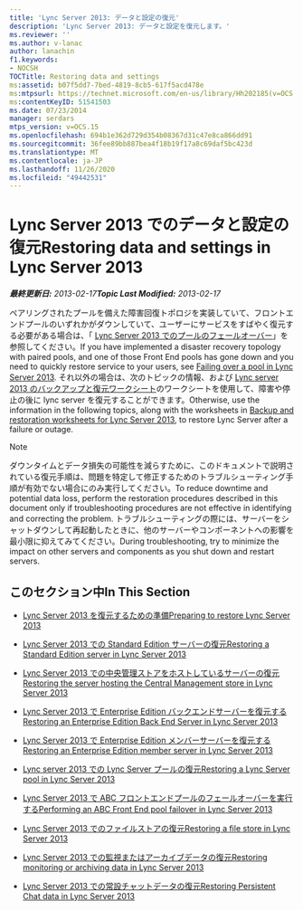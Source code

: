 ```yaml
---
title: 'Lync Server 2013: データと設定の復元'
description: 'Lync Server 2013: データと設定を復元します。'
ms.reviewer: ''
ms.author: v-lanac
author: lanachin
f1.keywords:
- NOCSH
TOCTitle: Restoring data and settings
ms:assetid: b07f5dd7-7bed-4819-8cb5-617f5acd478e
ms:mtpsurl: https://technet.microsoft.com/en-us/library/Hh202185(v=OCS.15)
ms:contentKeyID: 51541503
ms.date: 07/23/2014
manager: serdars
mtps_version: v=OCS.15
ms.openlocfilehash: 694b1e362d729d354b08367d31c47e8ca866dd91
ms.sourcegitcommit: 36fee89bb887bea4f18b19f17a8c69daf5bc423d
ms.translationtype: MT
ms.contentlocale: ja-JP
ms.lasthandoff: 11/26/2020
ms.locfileid: "49442531"
---
```

# <a name="restoring-data-and-settings-in-lync-server-2013"></a><span data-ttu-id="4a794-103">Lync Server 2013 でのデータと設定の復元</span><span class="sxs-lookup"><span data-stu-id="4a794-103">Restoring data and settings in Lync Server 2013</span></span>

<div data-xmlns="http://www.w3.org/1999/xhtml">

<div class="topic" data-xmlns="http://www.w3.org/1999/xhtml" data-msxsl="urn:schemas-microsoft-com:xslt" data-cs="https://msdn.microsoft.com/">

<div data-asp="https://msdn2.microsoft.com/asp">



</div>

<div id="mainSection">

<div id="mainBody"><span data-ttu-id="4a794-104">

<span> </span></span><span class="sxs-lookup"><span data-stu-id="4a794-104">

<span> </span></span></span>

<span data-ttu-id="4a794-105">_**最終更新日:** 2013-02-17_</span><span class="sxs-lookup"><span data-stu-id="4a794-105">_**Topic Last Modified:** 2013-02-17_</span></span>

<span data-ttu-id="4a794-106">ペアリングされたプールを備えた障害回復トポロジを実装していて、フロントエンドプールのいずれかがダウンしていて、ユーザーにサービスをすばやく復元する必要がある場合は、「 [Lync Server 2013 でのプールのフェールオーバー](lync-server-2013-failing-over-a-pool.md)」を参照してください。</span><span class="sxs-lookup"><span data-stu-id="4a794-106">If you have implemented a disaster recovery topology with paired pools, and one of those Front End pools has gone down and you need to quickly restore service to your users, see [Failing over a pool in Lync Server 2013](lync-server-2013-failing-over-a-pool.md).</span></span> <span data-ttu-id="4a794-107">それ以外の場合は、次のトピックの情報、および [Lync server 2013 のバックアップと復元ワークシート](lync-server-2013-backup-and-restoration-worksheets.md)のワークシートを使用して、障害や停止の後に lync server を復元することができます。</span><span class="sxs-lookup"><span data-stu-id="4a794-107">Otherwise, use the information in the following topics, along with the worksheets in [Backup and restoration worksheets for Lync Server 2013](lync-server-2013-backup-and-restoration-worksheets.md), to restore Lync Server after a failure or outage.</span></span>

<div>


> [!NOTE]  
> <span data-ttu-id="4a794-108">ダウンタイムとデータ損失の可能性を減らすために、このドキュメントで説明されている復元手順は、問題を特定して修正するためのトラブルシューティング手順が有効でない場合にのみ実行してください。</span><span class="sxs-lookup"><span data-stu-id="4a794-108">To reduce downtime and potential data loss, perform the restoration procedures described in this document only if troubleshooting procedures are not effective in identifying and correcting the problem.</span></span> <span data-ttu-id="4a794-109">トラブルシューティングの際には、サーバーをシャットダウンして再起動したときに、他のサーバーやコンポーネントへの影響を最小限に抑えてみてください。</span><span class="sxs-lookup"><span data-stu-id="4a794-109">During troubleshooting, try to minimize the impact on other servers and components as you shut down and restart servers.</span></span>



</div>

<div>

## <a name="in-this-section"></a><span data-ttu-id="4a794-110">このセクション中</span><span class="sxs-lookup"><span data-stu-id="4a794-110">In This Section</span></span>

  - [<span data-ttu-id="4a794-111">Lync Server 2013 を復元するための準備</span><span class="sxs-lookup"><span data-stu-id="4a794-111">Preparing to restore Lync Server 2013</span></span>](lync-server-2013-preparing-to-restore-lync-server.md)

  - [<span data-ttu-id="4a794-112">Lync Server 2013 での Standard Edition サーバーの復元</span><span class="sxs-lookup"><span data-stu-id="4a794-112">Restoring a Standard Edition server in Lync Server 2013</span></span>](lync-server-2013-restoring-a-standard-edition-server.md)

  - [<span data-ttu-id="4a794-113">Lync Server 2013 での中央管理ストアをホストしているサーバーの復元</span><span class="sxs-lookup"><span data-stu-id="4a794-113">Restoring the server hosting the Central Management store in Lync Server 2013</span></span>](lync-server-2013-restoring-the-server-hosting-the-central-management-store.md)

  - [<span data-ttu-id="4a794-114">Lync Server 2013 で Enterprise Edition バックエンドサーバーを復元する</span><span class="sxs-lookup"><span data-stu-id="4a794-114">Restoring an Enterprise Edition Back End Server in Lync Server 2013</span></span>](lync-server-2013-restoring-an-enterprise-edition-back-end-server.md)

  - [<span data-ttu-id="4a794-115">Lync Server 2013 で Enterprise Edition メンバーサーバーを復元する</span><span class="sxs-lookup"><span data-stu-id="4a794-115">Restoring an Enterprise Edition member server in Lync Server 2013</span></span>](lync-server-2013-restoring-an-enterprise-edition-member-server.md)

  - [<span data-ttu-id="4a794-116">Lync server 2013 での Lync Server プールの復元</span><span class="sxs-lookup"><span data-stu-id="4a794-116">Restoring a Lync Server pool in Lync Server 2013</span></span>](lync-server-2013-restoring-a-lync-server-pool.md)

  - [<span data-ttu-id="4a794-117">Lync Server 2013 で ABC フロントエンドプールのフェールオーバーを実行する</span><span class="sxs-lookup"><span data-stu-id="4a794-117">Performing an ABC Front End pool failover in Lync Server 2013</span></span>](lync-server-2013-performing-an-abc-front-end-pool-failover.md)

  - [<span data-ttu-id="4a794-118">Lync Server 2013 でのファイルストアの復元</span><span class="sxs-lookup"><span data-stu-id="4a794-118">Restoring a file store in Lync Server 2013</span></span>](lync-server-2013-restoring-a-file-store.md)

  - [<span data-ttu-id="4a794-119">Lync Server 2013 での監視またはアーカイブデータの復元</span><span class="sxs-lookup"><span data-stu-id="4a794-119">Restoring monitoring or archiving data in Lync Server 2013</span></span>](lync-server-2013-restoring-monitoring-or-archiving-data.md)

  - [<span data-ttu-id="4a794-120">Lync Server 2013 での常設チャットデータの復元</span><span class="sxs-lookup"><span data-stu-id="4a794-120">Restoring Persistent Chat data in Lync Server 2013</span></span>](lync-server-2013-restoring-persistent-chat-data.md)

<span data-ttu-id="4a794-121"></div>

</div>

<span> </span>

</div>

</div>

</span><span class="sxs-lookup"><span data-stu-id="4a794-121"></div>

</div>

<span> </span>

</div>

</div>

</span></span></div>

